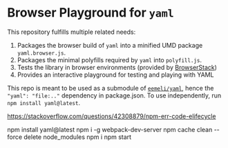# Browser Playground for `yaml`

This repository fulfills multiple related needs:

1. Packages the browser build of `yaml` into a minified UMD package `yaml.browser.js`.
2. Packages the minimal polyfills required by `yaml` into `polyfill.js`.
3. Tests the library in browser environments (provided by [BrowserStack](http://browserstack.com/))
4. Provides an interactive playground for testing and playing with YAML

This repo is meant to be used as a submodule of [`eemeli/yaml`](https://github.com/eemeli/yaml), hence the `"yaml": "file:.."` dependency in package.json. To use independently, run `npm install yaml@latest`.

https://stackoverflow.com/questions/42308879/npm-err-code-elifecycle

npm install yaml@latest
npm i -g webpack-dev-server
npm cache clean --force
delete node_modules
npm i
npm start
